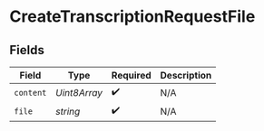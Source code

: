 # CreateTranscriptionRequestFile


## Fields

| Field              | Type               | Required           | Description        |
| ------------------ | ------------------ | ------------------ | ------------------ |
| `content`          | *Uint8Array*       | :heavy_check_mark: | N/A                |
| `file`             | *string*           | :heavy_check_mark: | N/A                |